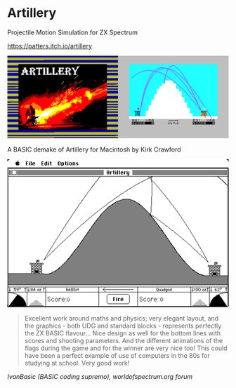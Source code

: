 # Artillery
Projectile Motion Simulation for ZX Spectrum

https://patters.itch.io/artillery

[![Artillery Screenshots](images/artillery.png "Artillery Screenshots")](https://patters.itch.io/artillery)

A BASIC demake of Artillery for Macintosh by Kirk Crawford

[![Macintosh Artillery](images/artillery_mac.png "Macintosh Artillery")](https://kirkanddonna.com/kirk/artillery)

> Excellent work around maths and physics; very elegant layout, and the graphics - both UDG and standard blocks - represents perfectly the ZX BASIC flavour... Nice design as well for the bottom lines with scores and shooting parameters.
And the different animations of the flags during the game and for the winner are very nice too!
This could have been a perfect example of use of computers in the 80s for studying at school.
Very good work!

_IvanBasic (BASIC coding supremo), worldofspectrum.org forum_

